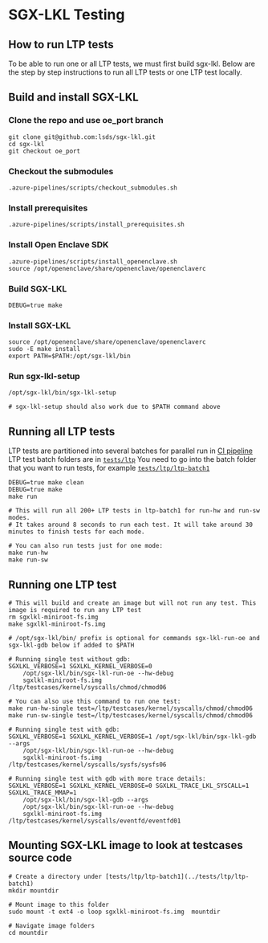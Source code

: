 SGX-LKL Testing
===============

How to run LTP tests
--------------------

To be able to run one or all LTP tests, we must first build sgx-lkl. Below are the step by step instructions to run all LTP tests or one LTP test locally.
## Build and install SGX-LKL

### Clone the repo and use oe_port branch

```
git clone git@github.com:lsds/sgx-lkl.git
cd sgx-lkl
git checkout oe_port
```

###  Checkout the submodules

`.azure-pipelines/scripts/checkout_submodules.sh`

###  Install prerequisites

`.azure-pipelines/scripts/install_prerequisites.sh`

###  Install Open Enclave SDK

```
.azure-pipelines/scripts/install_openenclave.sh
source /opt/openenclave/share/openenclave/openenclaverc
```

### Build SGX-LKL

`DEBUG=true make`

### Install SGX-LKL

```
source /opt/openenclave/share/openenclave/openenclaverc
sudo -E make install
export PATH=$PATH:/opt/sgx-lkl/bin
```

### Run sgx-lkl-setup

```
/opt/sgx-lkl/bin/sgx-lkl-setup

# sgx-lkl-setup should also work due to $PATH command above  
```

## Running all LTP tests

LTP tests are partitioned into several batches for parallel run in [CI pipeline](https://dev.azure.com/sgx-lkl/sgx-lkl/_build)
LTP test batch folders are in [`tests/ltp`](../tests/ltp)
You need to go into the batch folder that you want to run tests, for example [`tests/ltp/ltp-batch1`](../tests/ltp/ltp-batch1)

```
DEBUG=true make clean
DEBUG=true make
make run

# This will run all 200+ LTP tests in ltp-batch1 for run-hw and run-sw modes. 
# It takes around 8 seconds to run each test. It will take around 30 minutes to finish tests for each mode.

# You can also run tests just for one mode:
make run-hw
make run-sw
```

## Running one LTP test

```
# This will build and create an image but will not run any test. This image is required to run any LTP test
rm sgxlkl-miniroot-fs.img
make sgxlkl-miniroot-fs.img

# /opt/sgx-lkl/bin/ prefix is optional for commands sgx-lkl-run-oe and sgx-lkl-gdb below if added to $PATH

# Running single test without gdb:
SGXLKL_VERBOSE=1 SGXLKL_KERNEL_VERBOSE=0 
	/opt/sgx-lkl/bin/sgx-lkl-run-oe --hw-debug 
	sgxlkl-miniroot-fs.img /ltp/testcases/kernel/syscalls/chmod/chmod06

# You can also use this command to run one test:
make run-hw-single test=/ltp/testcases/kernel/syscalls/chmod/chmod06
make run-sw-single test=/ltp/testcases/kernel/syscalls/chmod/chmod06

# Running single test with gdb:
SGXLKL_VERBOSE=1 SGXLKL_KERNEL_VERBOSE=1 /opt/sgx-lkl/bin/sgx-lkl-gdb --args 
	/opt/sgx-lkl/bin/sgx-lkl-run-oe --hw-debug 
	sgxlkl-miniroot-fs.img /ltp/testcases/kernel/syscalls/sysfs/sysfs06

# Running single test with gdb with more trace details:
SGXLKL_VERBOSE=1 SGXLKL_KERNEL_VERBOSE=0 SGXLKL_TRACE_LKL_SYSCALL=1 SGXLKL_TRACE_MMAP=1
	/opt/sgx-lkl/bin/sgx-lkl-gdb --args
	/opt/sgx-lkl/bin/sgx-lkl-run-oe --hw-debug
	sgxlkl-miniroot-fs.img /ltp/testcases/kernel/syscalls/eventfd/eventfd01
```

## Mounting SGX-LKL image to look at testcases source code

```
# Create a directory under [tests/ltp/ltp-batch1](../tests/ltp/ltp-batch1)
mkdir mountdir

# Mount image to this folder 
sudo mount -t ext4 -o loop sgxlkl-miniroot-fs.img  mountdir

# Navigate image folders
cd mountdir
```
